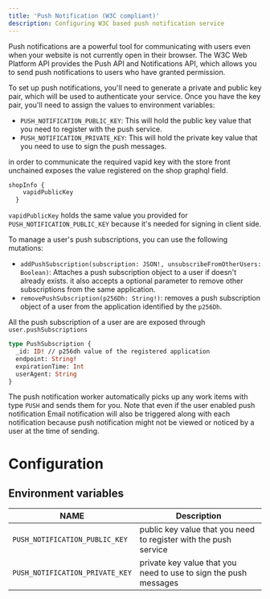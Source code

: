```yaml
---
title: 'Push Notification (W3C compliant)'
description: Configuring W3C based push notification service
---
```



Push notifications are a powerful tool for communicating with users even when your website is not currently open in their browser. The W3C Web Platform API provides the Push API and Notifications API, which allows you to send push notifications to users who have granted permission.

To set up push notifications, you'll need to generate a private and public key pair, which will be used to authenticate your service. Once you have the key pair, you'll need to assign the values to environment variables:

- `PUSH_NOTIFICATION_PUBLIC_KEY`: This will hold the public key value that you need to register with the push service.
- `PUSH_NOTIFICATION_PRIVATE_KEY`: This will hold the private key value that you need to use to sign the push messages.

in order to communicate the required vapid key with the store front unchained exposes the value registered on the shop graphql field.

```graphql
shopInfo {
    vapidPublicKey
  }

```
`vapidPublicKey` holds the same value you provided for `PUSH_NOTIFICATION_PUBLIC_KEY` because it's needed for signing in client side.

To manage a user's push subscriptions, you can use the following mutations:

- `addPushSubscription(subscription: JSON!, unsubscribeFromOtherUsers: Boolean)`: Attaches a push subscription object to a user if doesn't already exists. it also accepts a optional parameter to remove other subscriptions from the same application.
-  `removePushSubscription(p256Dh: String!)`: removes a push subscription object of a user from the application identified by the `p256Dh`.

All the push subscription of a user are are exposed through `user.pushSubscriptions`


```graphql
type PushSubscription {
  _id: ID! // p256dh value of the registered application
  endpoint: String!
  expirationTime: Int
  userAgent: String
}

```

The push notification worker automatically picks up any work items with type `PUSH` and sends them for you.
Note that even if the user enabled push notification Email notification will also be triggered along with each notification because push notification might not be viewed or noticed by a user at the time of sending.

# Configuration
## Environment variables


| NAME                      | Description                                                                              |
| ------------------------- | ---------------------------------------------------------------------------------------- |
| `PUSH_NOTIFICATION_PUBLIC_KEY`      |   public key value that you need to register with the push service                                                                                       |
| `PUSH_NOTIFICATION_PRIVATE_KEY`       |     private key value that you need to use to sign the push messages                                                                                     |